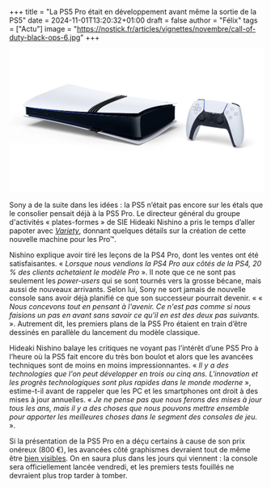 +++
title = "La PS5 Pro était en développement avant même la sortie de la PS5"
date = 2024-11-01T13:20:32+01:00
draft = false
author = "Félix"
tags = ["Actu"]
image = "https://nostick.fr/articles/vignettes/novembre/call-of-duty-black-ops-6.jpg"
+++

![La PS5 Pro](PS5Pro.jpeg) 

Sony a de la suite dans les idées : la PS5 n’était pas encore sur les étals que le consolier pensait déjà à la PS5 Pro. Le directeur général du groupe d'activités « plates-formes » de SIE Hideaki Nishino a pris le temps d’aller papoter avec *[Variety](https://variety.com/2024/gaming/news/playstation-ceos-hideaki-nishino-hermen-hulst-1236194125/)*, donnant quelques détails sur la création de cette nouvelle machine pour les Pro™.

Nishino explique avoir tiré les leçons de la PS4 Pro, dont les ventes ont été satisfaisantes. « *Lorsque nous vendions la PS4 Pro aux côtés de la PS4, 20 % des clients achetaient le modèle Pro* ». Il note que ce ne sont pas seulement les *power-users* qui se sont tournés vers la grosse bécane, mais aussi de nouveaux arrivants. Selon lui, Sony ne sort jamais de nouvelle console sans avoir déjà planifié ce que son successeur pourrait devenir. « « *Nous concevons tout en pensant à l'avenir. Ce n'est pas comme si nous faisions un pas en avant sans savoir ce qu'il en est des deux pas suivants.* ». Autrement dit, les premiers plans de la PS5 Pro étaient en train d’être dessinés en parallèle du lancement du modèle classique.

Hideaki Nishino balaye les critiques ne voyant pas l’intérêt d’une PS5 Pro à l’heure où la PS5 fait encore du très bon boulot et alors que les avancées techniques sont de moins en moins impressionnantes. « *Il y a des technologies que l'on peut développer en trois ou cinq ans. L'innovation et les progrès technologiques sont plus rapides dans le monde moderne* », estime-t-il avant de rappeler que les PC et les smartphones ont droit à des mises à jour annuelles. « *Je ne pense pas que nous ferons des mises à jour tous les ans, mais il y a des choses que nous pouvons mettre ensemble pour apporter les meilleures choses dans le segment des consoles de jeu.* ».

Si la présentation de la PS5 Pro en a déçu certains à cause de son prix onéreux (800 €), les avancées côté graphismes devraient tout de même être [bien visibles](https://nostickreloaded.substack.com/i/149175982/la-bonne-nouvelle-de-la-semaine-finalement-cest-pas-si-pourri-la-ps-pro). On en saura plus dans les jours qui viennent : la console sera officiellement lancée vendredi, et les premiers tests fouillés ne devraient plus trop tarder à tomber.